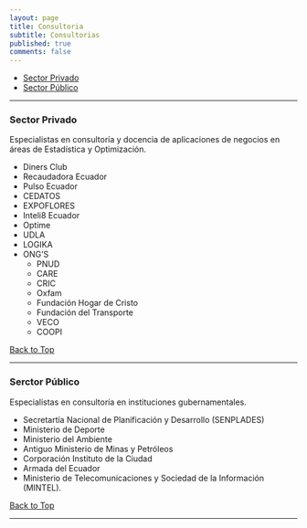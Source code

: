 ```yaml
---
layout: page
title: Consultoria
subtitle: Consultorias
published: true
comments: false
---
```

<a name="top"></a>

- [Sector Privado](#privado)
- [Sector Público](#publico)

----------

### <a name="privado"></a>Sector Privado

Especialistas en consultoría y docencia de aplicaciones de negocios en áreas de Estadística y Optimización.
<br>
* Diners Club
* Recaudadora Ecuador
* Pulso Ecuador
* CEDATOS
* EXPOFLORES
* Inteli8 Ecuador
* Optime
* UDLA
* LOGIKA
* ONG’S
  - PNUD
  - CARE
  - CRIC
  - Oxfam
  - Fundación Hogar de Cristo
  - Fundación del Transporte
  - VECO
  - COOPI

[Back to Top](#top)

----------

### <a name="publico"></a>Serctor Público

Especialistas en consultoría en instituciones gubernamentales.
<br>
* Secretartía Nacional de Planificación y Desarrollo (SENPLADES)
* Ministerio de Deporte
* Ministerio del Ambiente
* Antiguo Ministerio de Minas y Petróleos
* Corporación Instituto de la Ciudad
* Armada del Ecuador
* Ministerio de Telecomunicaciones y Sociedad de la Información (MINTEL).

[Back to Top](#top)

----------
